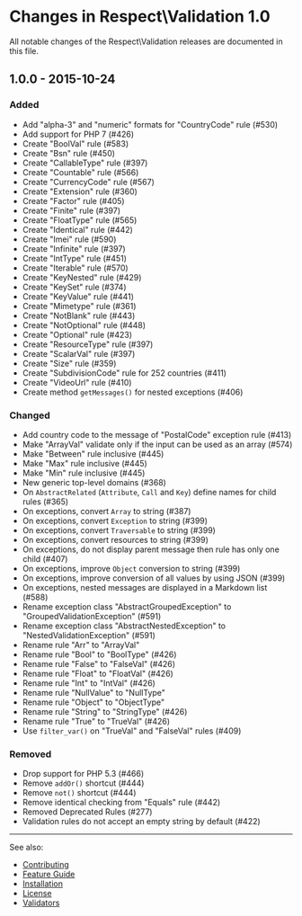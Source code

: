 # Changes in Respect\Validation 1.0

All notable changes of the Respect\Validation releases are documented in this file.

## 1.0.0 - 2015-10-24

### Added

- Add "alpha-3" and "numeric" formats for "CountryCode" rule (#530)
- Add support for PHP 7 (#426)
- Create "BoolVal" rule (#583)
- Create "Bsn" rule (#450)
- Create "CallableType" rule (#397)
- Create "Countable" rule (#566)
- Create "CurrencyCode" rule (#567)
- Create "Extension" rule (#360)
- Create "Factor" rule (#405)
- Create "Finite" rule (#397)
- Create "FloatType" rule (#565)
- Create "Identical" rule (#442)
- Create "Imei" rule (#590)
- Create "Infinite" rule (#397)
- Create "IntType" rule (#451)
- Create "Iterable" rule (#570)
- Create "KeyNested" rule (#429)
- Create "KeySet" rule (#374)
- Create "KeyValue" rule (#441)
- Create "Mimetype" rule (#361)
- Create "NotBlank" rule (#443)
- Create "NotOptional" rule (#448)
- Create "Optional" rule (#423)
- Create "ResourceType" rule (#397)
- Create "ScalarVal" rule (#397)
- Create "Size" rule (#359)
- Create "SubdivisionCode" rule for 252 countries (#411)
- Create "VideoUrl" rule (#410)
- Create method `getMessages()` for nested exceptions (#406)

### Changed

- Add country code to the message of "PostalCode" exception rule (#413)
- Make "ArrayVal" validate only if the input can be used as an array (#574)
- Make "Between" rule inclusive (#445)
- Make "Max" rule inclusive (#445)
- Make "Min" rule inclusive (#445)
- New generic top-level domains (#368)
- On `AbstractRelated` (`Attribute`, `Call` and `Key`) define names for child rules (#365)
- On exceptions, convert `Array` to string (#387)
- On exceptions, convert `Exception` to string (#399)
- On exceptions, convert `Traversable` to string (#399)
- On exceptions, convert resources to string (#399)
- On exceptions, do not display parent message then rule has only one child (#407)
- On exceptions, improve `Object` conversion to string (#399)
- On exceptions, improve conversion of all values by using JSON (#399)
- On exceptions, nested messages are displayed in a Markdown list (#588)
- Rename exception class "AbstractGroupedException" to "GroupedValidationException" (#591)
- Rename exception class "AbstractNestedException" to "NestedValidationException" (#591)
- Rename rule "Arr" to "ArrayVal"
- Rename rule "Bool" to "BoolType" (#426)
- Rename rule "False" to "FalseVal" (#426)
- Rename rule "Float" to "FloatVal" (#426)
- Rename rule "Int" to "IntVal" (#426)
- Rename rule "NullValue" to "NullType"
- Rename rule "Object" to "ObjectType"
- Rename rule "String" to "StringType" (#426)
- Rename rule "True" to "TrueVal" (#426)
- Use `filter_var()` on "TrueVal" and "FalseVal" rules (#409)

### Removed

- Drop support for PHP 5.3 (#466)
- Remove `addOr()` shortcut (#444)
- Remove `not()` shortcut (#444)
- Remove identical checking from "Equals" rule (#442)
- Removed Deprecated Rules (#277)
- Validation rules do not accept an empty string by default (#422)

***
See also:

- [Contributing](CONTRIBUTING.md)
- [Feature Guide](docs/README.md)
- [Installation](docs/INSTALL.md)
- [License](LICENSE.md)
- [Validators](docs/VALIDATORS.md)
